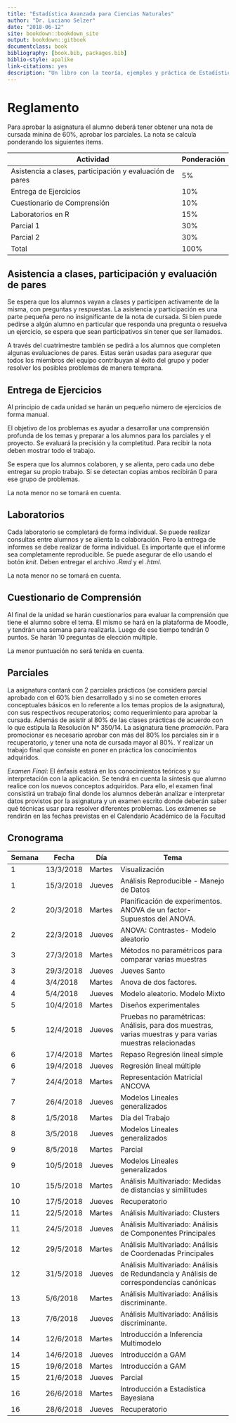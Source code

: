 ```yaml
--- 
title: "Estadística Avanzada para Ciencias Naturales"
author: "Dr. Luciano Selzer"
date: "2018-06-12"
site: bookdown::bookdown_site
output: bookdown::gitbook
documentclass: book
bibliography: [book.bib, packages.bib]
biblio-style: apalike
link-citations: yes
description: "Un libro con la teoría, ejemplos y práctica de Estadística Avanzada para Ciencias Naturales."
---
```


# Reglamento


Para aprobar la asignatura el alumno deberá tener obtener una nota de cursada
mínina de 60%, aprobar los parciales. La nota se calcula ponderando los
siguientes items.

| Actividad                                                | Ponderación |
|----------------------------------------------------------|-------------|
| Asistencia a clases, participación y evaluación de pares | 5%          |
| Entrega de Ejercicios                                    | 10%         |
| Cuestionario de Comprensión                              | 10%         |
| Laboratorios en R                                        | 15%         |
| Parcial 1                                                | 30%         |
| Parcial 2                                                | 30%         |
| Total                                                    | 100%        |

## Asistencia a clases, participación y evaluación de pares


Se espera que los alumnos vayan a clases y participen activamente de la misma,
con preguntas y respuestas. La asistencia y participación es una parte pequeña
pero no insignificante de la nota de cursada. Si bien puede pedirse a algún
alumno en particular que responda una pregunta o resuelva un ejercicio, se
espera que sean participativos sin tener que ser llamados.

A través del cuatrimestre también se pedirá a los alumnos que completen algunas
evaluaciones de pares. Estas serán usadas para asegurar que todos los miembros
del equipo contribuyan al éxito del grupo y poder resolver los posibles
problemas de manera temprana.

## Entrega de Ejercicios


Al principio de cada unidad se harán un pequeño número de ejercicios de forma
manual.

El objetivo de los problemas es ayudar a desarrollar una comprensión profunda de
los temas y preparar a los alumnos para los parciales y el proyecto. Se evaluará
la precisión y la completitud. Para recibir la nota deben mostrar todo el
trabajo.

Se espera que los alumnos colaboren, y se alienta, pero cada uno debe entregar
su propio trabajo. Si se detectan copias ambos recibirán 0 para ese grupo de
problemas.

La nota menor no se tomará en cuenta.

## Laboratorios


Cada laboratorio se completará de forma individual. Se puede realizar
consultas entre alumnos y se alienta la colaboración. Pero la entrega de
informes se debe realizar de forma individual. Es importante que el informe sea
completamente reproducible. Se puede asegurar de ello usando el botón *knit*.
Deben entregar el archivo *.Rmd* y el *.html*.

La nota menor no se tomará en cuenta.

## Cuestionario de Comprensión


Al final de la unidad se harán cuestionarios para evaluar la comprensión que
tiene el alumno sobre el tema. El mismo se hará en la plataforma de Moodle, y
tendrán una semana para realizarla. Luego de ese tiempo tendrán 0 puntos. Se
harán 10 preguntas de elección múltiple.

La menor puntuación no será tenida en cuenta.

## Parciales


La asignatura contará con 2 parciales prácticos (se considera parcial aprobado
con el 60% bien desarrollado y si no se cometen errores conceptuales básicos en
lo referente a los temas propios de la asignatura), con sus respectivos
recuperatorios; como requerimiento para aprobar la cursada. Además de asistir al
80% de las clases prácticas de acuerdo con lo que estipula la Resolución N°
350/14. La asignatura tiene *promoción*. Para promocionar es necesario aprobar con
más del 80% los parciales sin ir a recuperatorio, y tener una nota de cursada
mayor al 80%. Y realizar un trabajo final que consiste en poner en práctica los
conocimientos adquiridos.

*Examen Final*: El énfasis estará en los conocimientos teóricos y su
interpretación con la aplicación. Se tendrá en cuenta la síntesis que alumno
realice con los nuevos conceptos adquiridos. Para ello, el examen final
consistirá un trabajo final donde los alumnos deberán analizar e interpretar
datos provistos por la asignatura y un examen escrito donde deberán saber qué
técnicas usar para resolver diferentes problemas. Los exámenes se rendirán en
las fechas previstas en el Calendario Académico de la Facultad


## Cronograma

| Semana | Fecha     | Día    | Tema                                                                                                      |
|--------|-----------|--------|-----------------------------------------------------------------------------------------------------------|
| 1      | 13/3/2018 | Martes | Visualización                                                                                             |
| 1      | 15/3/2018 | Jueves | Análisis Reproducible - Manejo de Datos                                                                   |
| 2      | 20/3/2018 | Martes | Planificación de experimentos. ANOVA de un factor- Supuestos del ANOVA.                                   |
| 2      | 22/3/2018 | Jueves | ANOVA: Contrastes- Modelo aleatorio                                                                       |
| 3      | 27/3/2018 | Martes | Métodos no paramétricos para comparar varias muestras                                                     |
| 3      | 29/3/2018 | Jueves | Jueves Santo                                                                                              |
| 4      | 3/4/2018  | Martes | Anova de dos factores.                                                                                    |
| 4      | 5/4/2018  | Jueves | Modelo aleatorio. Modelo Mixto                                                                            |
| 5      | 10/4/2018 | Martes | Diseños experimentales                                                                                    |
| 5      | 12/4/2018 | Jueves | Pruebas no paramétricas: Análisis, para dos muestras, varias muestras y para varias muestras relacionadas |
| 6      | 17/4/2018 | Martes | Repaso Regresión lineal simple                                                                            |
| 6      | 19/4/2018 | Jueves | Regresión lineal múltiple                                                                                 |
| 7      | 24/4/2018 | Martes | Representación Matricial ANCOVA                                                                           |
| 7      | 26/4/2018 | Jueves | Modelos Lineales generalizados                                                                            |
| 8      | 1/5/2018  | Martes | Día del Trabajo                                                                                           |
| 8      | 3/5/2018  | Jueves | Modelos Lineales generalizados                                                                            |
| 9      | 8/5/2018  | Martes | Parcial                                                                                                   |
| 9      | 10/5/2018 | Jueves | Modelos Lineales generalizados                                                                            |
| 10     | 15/5/2018 | Martes | Análisis Multivariado: Medidas de distancias y similitudes                                                |
| 10     | 17/5/2018 | Jueves | Recuperatorio                                                                                             |
| 11     | 22/5/2018 | Martes | Análisis Multivariado: Clusters                                                                           |
| 11     | 24/5/2018 | Jueves | Análisis Multivariado: Análisis de Componentes Principales                                                |
| 12     | 29/5/2018 | Martes | Análisis Multivariado: Análisis de Coordenadas Principales                                                |
| 12     | 31/5/2018 | Jueves | Análisis Multivariado: Análisis de Redundancia y Análisis de correspondencias canónicas                   |
| 13     | 5/6/2018  | Martes | Análisis Multivariado: Análisis discriminante.                                                            |
| 13     | 7/6/2018  | Jueves | Análisis Multivariado: Análisis discriminante.                                                            |
| 14     | 12/6/2018 | Martes | Introducción a Inferencia Multimodelo                                                                     |
| 14     | 14/6/2018 | Jueves | Introducción a GAM                                                                                        |
| 15     | 19/6/2018 | Martes | Introducción a GAM                                                                                        |
| 15     | 21/6/2018 | Jueves | Parcial                                                                                                   |
| 16     | 26/6/2018 | Martes | Introducción a Estadística Bayesiana                                                                      |
| 16     | 28/6/2018 | Jueves | Recuperatorio                                                                                             |

